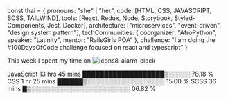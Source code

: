 const thai = {
  pronouns: "she" | "her",
  code: [HTML, CSS, JAVASCRIPT, SCSS, TAILWIND],
  tools: [React, Redux, Node, Storybook, Styled-Components, Jest, Docker],
  architecture: ["microservices", "event-driven", "design system pattern"],
  techCommunities: {
                        coorganizer: "AfroPython",
                        speaker: "Latinity",
                        mentor: "RailsGirls POA"
                      },
 challenge: "I am doing the #100DaysOfCode challenge focused on react and typescript"
}

This week I spent my time on ![icons8-alarm-clock](https://user-images.githubusercontent.com/107192076/193572926-6da3feb8-5eae-42c1-be4d-063b0d623ed1.gif)


JavaScript   13 hrs 45 mins  ███████████████████▒░░░░░   78.18 %
CSS         1 hr 25 mins     ██████▒░░░░░░░░░░░░░░░░░░   15.00 %
SCSS       36 mins           █▒░░░░░░░░░░░░░░░░░░░░░░░   06.82 %
